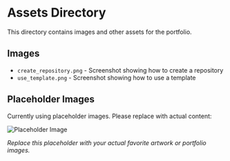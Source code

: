 # Assets Directory

This directory contains images and other assets for the portfolio.

## Images

- `create_repository.png` - Screenshot showing how to create a repository
- `use_template.png` - Screenshot showing how to use a template

## Placeholder Images

Currently using placeholder images. Please replace with actual content:

![Placeholder Image](https://via.placeholder.com/400x300/FF9800/FFFFFF?text=Portfolio+Asset)

*Replace this placeholder with your actual favorite artwork or portfolio images.*
